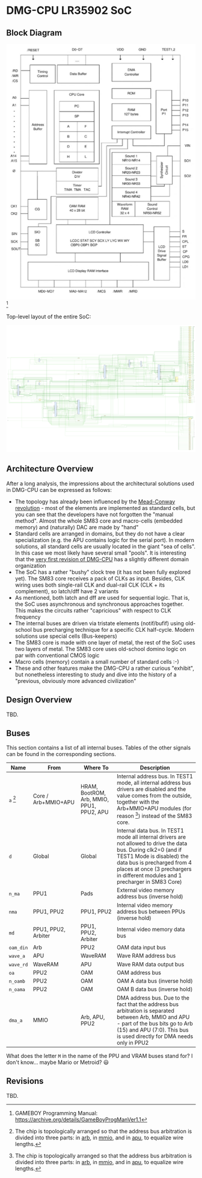 # DMG-CPU LR35902 SoC

## Block Diagram

![cpu_block](/imgstore/soc/cpu_block.png) [^1]

[^1]: GAMEBOY Programming Manual: https://archive.org/details/GameBoyProgManVer1.1

Top-level layout of the entire SoC:

![dmgcpu_sm](/HDL/soc/design/dmgcpu_sm.png)

## Architecture Overview

After a long analysis, the impressions about the architectural solutions used in DMG-CPU can be expressed as follows:
- The topology has already been influenced by the [Mead-Conway revolution](https://en.wikipedia.org/wiki/Mead%E2%80%93Conway_VLSI_chip_design_revolution) - most of the elements are implemented as standard cells, but you can see that the developers have not forgotten the "manual method". Almost the whole SM83 core and macro-cells (embedded memory) and (naturally) DAC are made by "hand"
- Standard cells are arranged in domains, but they do not have a clear specialization (e.g. the APU contains logic for the serial port). In modern solutions, all standard cells are usually located in the giant "sea of cells". In this case we most likely have several small "pools". It is interesting that the [very first revision of DMG-CPU](https://siliconpr0n.org/map/nintendo/dmg-cpu/mcmaster_mz_mit20x/) has a slightly different domain organization
- The SoC has a rather "bushy" clock tree (it has not been fully explored yet). The SM83 core receives a pack of CLKs as input. Besides, CLK wiring uses both single-rail CLK and dual-rail CLK (CLK + its complement), so latch/dff have 2 variants
- As mentioned, both latch and dff are used for sequential logic. That is, the SoC uses asynchronous and synchronous approaches together. This makes the circuits rather "capricious" with respect to CLK frequency
- The internal buses are driven via tristate elements (notif/bufif) using old-school bus precharging technique for a specific CLK half-cycle. Modern solutions use special cells (Bus-keepers)
- The SM83 core is made with one layer of metal, the rest of the SoC uses two layers of metal. The SM83 core uses old-school domino logic on par with conventional CMOS logic
- Macro cells (memory) contain a small number of standard cells :-)
- These and other features make the DMG-CPU a rather curious "exhibit", but nonetheless interesting to study and dive into the history of a "previous, obviously more advanced civilization"

## Design Overview

TBD.

## Buses

This section contains a list of all internal buses. Tables of the other signals can be found in the corresponding sections.

| Name       | From        | Where To     | Description                          |
|------------|-------------|--------------|--------------------------------------|
| `a` [^2]   | Core / Arb+MMIO+APU  | HRAM, BootROM, Arb, MMIO, PPU1, PPU2, APU  | Internal address bus. In TEST1 mode, all internal address bus drivers are disabled and the value comes from the outside, together with the Arb+MMIO+APU modules (for reason [^2]) instead of the SM83 core. |
| `d`        | Global               | Global                          | Internal data bus. In TEST1 mode all internal drivers are not allowed to drive the data bus. During clk2=0 (and if TEST1 Mode is disabled) the data bus is precharged from 4 places at once (3 prechargers in different modules and 1 precharger in SM83 Core) |
| `n_ma`     | PPU1                 | Pads                            | External video memory address bus (inverse hold)          |
| `nma`      | PPU1, PPU2           | PPU1, PPU2                      | Internal video memory address bus between PPUs (inverse hold)   |
| `md`       | PPU1, PPU2, Arbiter  | PPU1, PPU2, Arbiter             | Internal video memory data bus       |
| `oam_din`  | Arb                  | PPU2                            | OAM data input bus                   |
| `wave_a`   | APU                  | WaveRAM                         | Wave RAM address bus                 |
| `wave_rd`  | WaveRAM              | APU                             | Wave RAM data output bus             |
| `oa`       | PPU2                 | OAM                             | OAM address bus                      |
| `n_oamb`   | PPU2                 | OAM                             | OAM A data bus (inverse hold)        |
| `n_oama`   | PPU2                 | OAM                             | OAM B data bus (inverse hold)        |
| `dma_a`    | MMIO                 | Arb, APU, PPU2                  | DMA address bus. Due to the fact that the address bus arbitration is separated between Arb, MMIO and APU - part of the bus bits go to Arb (15) and APU (7:0). This bus is used directly for DMA needs only in PPU2 |

What does the letter `M` in the name of the PPU and VRAM buses stand for? I don't know... maybe Mario or Metroid? :smiley:

[^2]: The chip is topologically arranged so that the address bus arbitration is divided into three parts: in [arb](arb.md), in [mmio](mmio.md), and in [apu](apu.md), to equalize wire lengths.

## Revisions

TBD.